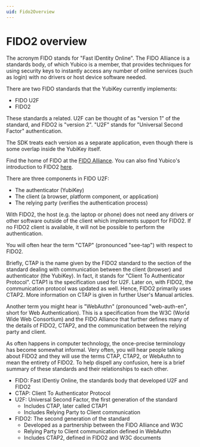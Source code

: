 ```yaml
---
uid: Fido2Overview
---
```


<!-- Copyright 2022 Yubico AB

Licensed under the Apache License, Version 2.0 (the "License");
you may not use this file except in compliance with the License.
You may obtain a copy of the License at

    http://www.apache.org/licenses/LICENSE-2.0

Unless required by applicable law or agreed to in writing, software
distributed under the License is distributed on an "AS IS" BASIS,
WITHOUT WARRANTIES OR CONDITIONS OF ANY KIND, either express or implied.
See the License for the specific language governing permissions and
limitations under the License. -->

# FIDO2 overview

The acronym FIDO stands for "Fast IDentity Online". The FIDO Alliance is a standards body,
of which Yubico is a member, that provides techniques for using security keys to instantly
access any number of online services (such as login) with no drivers or host device
software needed.

There are two FIDO standards that the YubiKey currently implements:

- FIDO U2F
- FIDO2

These standards a related. U2F can be thought of as "version 1" of the standard, and FIDO2
is "version 2". "U2F" stands for "Universal Second Factor" authentication.

The SDK treats each version as a separate application, even though there is some overlap
inside the YubiKey itself.

Find the home of FIDO at the [FIDO Alliance](https://fidoalliance.org/). You can also find
Yubico's introduction to FIDO2 [here](https://www.yubico.com/authentication-standards/fido2/).

There are three components in FIDO U2F:

- The authenticator (YubiKey)
- The client (a browser, platform component, or application)
- The relying party (verifies the authentication process)

With FIDO2, the host (e.g. the laptop or phone) does not need any drivers or other
software outside of the client which implements support for FIDO2. If no FIDO2 client is
available, it will not be possible to perform the authentication.

You will often hear the term "CTAP" (pronounced "see-tap") with respect to FIDO2.

Briefly, CTAP is the name given by the FIDO2 standard to the section of the standard
dealing with communication between the client (browser) and authenticator (the YubiKey).
In fact, it stands for "Client To Authenticator Protocol". CTAP1 is the specification used
for U2F. Later on, with FIDO2, the communication protocol was updated as well. Hence,
FIDO2 primarily uses CTAP2. More information on CTAP is given in further User's Manual
articles.

Another term you might hear is "WebAuthn" (pronounced "web-auth-en", short for Web
Authentication). This is a specification from the W3C (World Wide Web Consortium) and the
FIDO Alliance that further defines many of the details of FIDO2, CTAP2, and the
communication between the relying party and client.

As often happens in computer technology, the once-precise terminology has become somewhat
informal. Very often, you will hear people talking about FIDO2 and they will use the
terms CTAP, CTAP2, or WebAuthn to mean the entirety of FIDO2. To help dispell any
confusion, here is a brief summary of these standards and their relationships to each
other.

- FIDO: Fast IDentiy Online, the standards body that developed U2F and FIDO2
- CTAP: Client To Authenticator Protocol
- U2F: Universal Second Factor, the first generation of the standard
  - Includes CTAP, later called CTAP1
  - Includes Relying Party to Client communication
- FIDO2: The second generation of the standard
  - Developed as a partnership between the FIDO Alliance and W3C
  - Relying Party to Client communication defined in WebAuthn
  - Includes CTAP2, defined in FIDO2 and W3C documents
